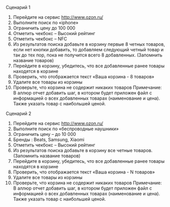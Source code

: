 Сценарий 1
1.  Перейдите на сервис http://www.ozon.ru/
2.  Выполните поиск по «iphone» 
3.  Ограничить цену до 100 000
4.  Отметить чекбокс – Высокий рейтинг
5.  Отметить чекбокс – NFC
6.  Из результатов поиска добавьте в корзину первые 8 четных товаров, если нет кнопки добавить, то добавляем следующий четный товар и так до тех пор, пока не получится всего 8 добавленных. (Запомнить название товаров)
7.  Перейдите в корзину, убедитесь, что все добавленные ранее товары находятся в корзине
8.  Проверить, что отображается текст «Ваша корзина  - 8 товаров»
9.  Удалите все товары из корзины
10.  Проверьте, что корзина не содержит никаких товаров
Примечание:   В аллюр отчет добавить шаг, в котором будет приложен файл с информацией о всех добавленных товарах (наименование и цена). Также указать товар с наибольшей ценой.

Сценарий 2
1.  Перейдите на сервис http://www.ozon.ru/
2.  Выполните поиск по «беспроводные наушники» 
3.  Ограничить цену – до 10 000
4.  Бренды : Beats, Samsung, Xiaomi
5.  Отметить чекбокс – Высокий рейтинг
6.  Из результатов поиска добавьте в корзину все четные товаров. (Запомнить название товаров)
7.  Перейдите в корзину, убедитесь, что все добавленные ранее товары находятся в корзине
8. Проверить, что отображается текст «Ваша корзина  - N товаров»
9.  Удалите все товары из корзины
10.  Проверьте, что корзина не содержит никаких товаров
Примечание:   В аллюр отчет добавить шаг, в котором будет приложен файл с информацией о всех добавленных товарах (наименование и цена). Также указать товар с наибольшей ценой.